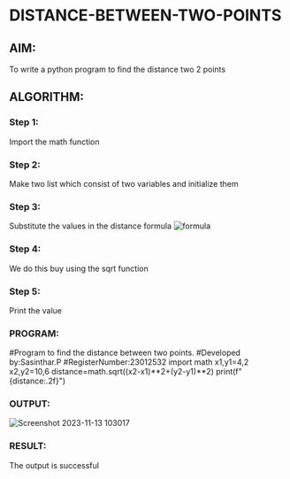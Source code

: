 # DISTANCE-BETWEEN-TWO-POINTS

## AIM:
To write a python program to find the distance two 2 points
## ALGORITHM:
### Step 1: 
Import the math function
### Step 2: 
Make two list which consist of two variables and initialize them
### Step 3: 
Substitute the values in the distance formula  ![formula](/formula.JPG)
### Step 4: 
We do this buy using the sqrt function
### Step 5: 
Print the value
### PROGRAM:
#Program to find the distance between two points.
#Developed by:Sasinthar.P 
#RegisterNumber:23012532
import math
x1,y1=4,2
x2,y2=10,6
distance=math.sqrt((x2-x1)**2+(y2-y1)**2)
print(f"{distance:.2f}")
### OUTPUT:
![Screenshot 2023-11-13 103017](https://github.com/sasintharparanthaman/DISTANCE-BETWEEN-TWO-POINTS/assets/145743219/3ccad83a-6bcf-4242-9889-12b203fa506e)


### RESULT:
The output is successful
